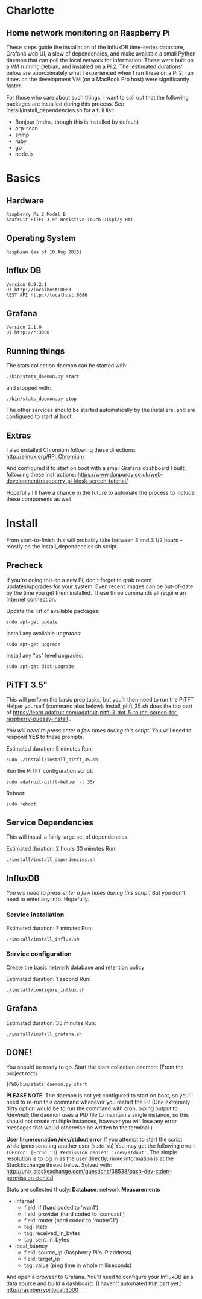 # Charlotte #
## Home network monitoring on Raspberry Pi ##

These steps guide the installation of the InfluxDB time-series datastore, Grafana web UI, a slew of dependencies, and make available a small Python daemon that can poll the local network for information. These were built on a VM running Debian, and installed on a Pi 2. The 'estimated durations' below are approximately what I experienced when I ran these on a Pi 2; run times on the development VM (on a MacBook Pro host) were significantly faster.

For those who care about such things, I want to call out that the following packages are installed during this process. See install/install_dependencies.sh for a full list:
- Bonjour (mdns, though this is installed by default)
- arp-scan
- snmp
- ruby
- go
- node.js

# Basics #
## Hardware ##
	Raspberry Pi 2 Model B
	Adafruit PiTFT 3.5" Resistive Touch Display HAT

## Operating System ##
	Raspbian (as of 10 Aug 2015)

## Influx DB ##
	Version 0.9.2.1
	UI http://localhost:8083
	REST API http://localhost:8086

## Grafana ##
	Version 2.1.0
	UI http://*:3000

## Running things ##
The stats collection daemon can be started with:
```
./bin/stats_daemon.py start
```

and stopped with:
```
./bin/stats_daemon.py stop
```

The other services should be started automatically by the installers, and are configured to start at boot.


## Extras ##
I also installed Chromium following these directions: http://elinux.org/RPi_Chromium

And configured it to start on boot with a small Grafana dashboard I built, following these instructions: https://www.danpurdy.co.uk/web-development/raspberry-pi-kiosk-screen-tutorial/

Hopefully I'll have a chance in the future to automate the process to include these components as well.


# Install #
From start-to-finish this will probably take between 3 and 3 1/2 hours – mostly on the install_dependencies.sh script.


## Precheck ##
If you're doing this on a new Pi, don't forget to grab recent updates/upgrades for your system. Even recent images can be out-of-date by the time you get them installed. These three commands all require an Internet connection.

Update the list of available packages:
```
sudo apt-get update
```

Install any available up*grades*:
```
sudo apt-get upgrade
```

Install any "os" level upgrades:
```
sudo apt-get dist-upgrade
```


## PiTFT 3.5" ##
This will perform the basic prep tasks, but you'll then need to run the PiTFT Helper yourself (command also below). install_pitft_35.sh does the top part of https://learn.adafruit.com/adafruit-pitft-3-dot-5-touch-screen-for-raspberry-pi/easy-install .

*You will need to press enter a few times during this script!*
You will need to respond **YES** to these prompts.

Estimated duration: 5 minutes
Run:
```
sudo ./install/install_pitft_35.sh
```

Run the PiTFT configuration script:
```
sudo adafruit-pitft-helper -t 35r
```

Reboot:
```
sudo reboot
```


## Service Dependencies ##
This will install a fairly large set of dependencies.

Estimated duration: 2 hours 30 minutes
Run:
```
./install/install_dependencies.sh
```


## InfluxDB ##
*You will need to press enter a few times during this script!* 
But you don't need to enter any info. Hopefully.

### Service installation ###
Estimated duration: 7 minutes
Run:
```
./install/install_influx.sh
```


### Service configuration ###
Create the basic network database and retention policy

Estimated duration: 1 second
Run:
```
./install/configure_influx.sh
```


## Grafana ##
Estimated duration: 35 minutes
Run:
```
./install/install_grafana.sh
```


## DONE! ##
You should be ready to go. Start the stats collection daemon: (From the project root)
```
$PWD/bin/stats_daemon.py start
```

**PLEASE NOTE**: The daemon is not yet configured to start on boot, so you'll need to re-run this command whenever you restart the Pi! (One extremely dirty option would be to run the command with cron, piping output to /dev/null; the daemon uses a PID file to maintain a single instance, so this should not create multiple instances, however you will lose any error messages that would otherwise be written to the terminal.)


**User Impersonation /dev/stdout error**
If you attempt to start the script while ipmersonating another user (`sudo su`) You may get the following error: `IOError: [Errno 13] Permission denied: '/dev/stdout'`. The simple resolution is to log in as the user directly; more information is at the StackExchange thread below.
Solved with: http://unix.stackexchange.com/questions/38538/bash-dev-stderr-permission-denied


Stats are collected thusly:
**Database**: network
**Measurements**
- internet
  - field: if (hard coded to 'wan1')
  - field: provider (hard coded to 'comcast')
  - field: router (hard coded to 'router01')
  - tag: state
  - tag: received_in_bytes
  - tag: sent_in_bytes
- local_latency
  - field: source_ip (Raspberry Pi's IP address)
  - field: target_ip
  - tag: value (ping time in whole milliseconds)

And open a browser to Grafana. You'll need to configure your InfluxDB as a data source and build a dashboard. (I haven't automated that part yet.)
http://raspberrypi.local:3000
